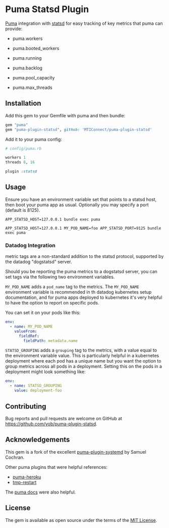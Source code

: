 # Puma Statsd Plugin

[Puma][puma] integration with [statsd](statsd) for easy tracking of key metrics
that puma can provide:

* puma.workers
* puma.booted_workers
* puma.running
* puma.backlog
* puma.pool_capacity
* puma.max_threads

  [puma]: https://github.com/puma/puma
  [statsd]: https://github.com/etsy/statsd

## Installation

Add this gem to your Gemfile with puma and then bundle:

```ruby
gem "puma"
gem "puma-plugin-statsd", github: 'MTIConnect/puma-plugin-statsd'
```

Add it to your puma config:

```ruby
# config/puma.rb

workers 1
threads 8, 16

plugin :statsd
```

## Usage

Ensure you have an environment variable set that points to a statsd host, then boot your puma app as usual.  Optionally you may specify a port (default is 8125). 

```
APP_STATSD_HOST=127.0.0.1 bundle exec puma
```

```
APP_STATSD_HOST=127.0.0.1 MY_POD_NAME=foo APP_STATSD_PORT=9125 bundle exec puma
```

### Datadog Integration

metric tags are a non-standard addition to the statsd protocol, supported by
the datadog "dogstatsd" server.

Should you be reporting the puma metrics to a dogstatsd server, you can set
tags via the following two environment variables.

`MY_POD_NAME` adds a `pod_name` tag to the metrics. The `MY_POD_NAME`
environment variable is recommended in th datadog kubernetes setup
documentation, and for puma apps deployed to kubernetes it's very helpful to
have the option to report on specific pods.

You can set it on your pods like this:

```yaml
env:
  - name: MY_POD_NAME
    valueFrom:
      fieldRef:
        fieldPath: metadata.name
```

`STATSD_GROUPING` adds a `grouping` tag to the metrics, with a value equal to
the environment variable value. This is particularly helpful in a kubernetes
deployment where each pod has a unique name but you want the option to group
metrics across all pods in a deployment. Setting this on the pods in a
deployment might look something like:

```yaml
env:
  - name: STATSD_GROUPING
    value: deployment-foo
```

## Contributing

Bug reports and pull requests are welcome on GitHub at
https://github.com/yob/puma-plugin-statsd.

## Acknowledgements

This gem is a fork of the excellent [puma-plugin-systemd][puma-plugin-systemd] by
Samuel Cochran.

  [puma-plugin-systemd]: https://github.com/sj26/puma-plugin-systemd

Other puma plugins that were helpful references:

* [puma-heroku](https://github.com/evanphx/puma-heroku)
* [tmp-restart](https://github.com/puma/puma/blob/master/lib/puma/plugin/tmp_restart.rb)

The [puma docs](https://github.com/puma/puma/blob/master/docs/plugins.md) were also helpful.

## License

The gem is available as open source under the terms of the [MIT License][license].

  [license]: http://opensource.org/licenses/MIT
